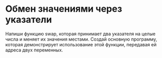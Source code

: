 # Обмен значениями через указатели

Напиши функцию swap, которая принимает два указателя на целые числа и меняет их значения местами. Создай основную программу, которая демонстрирует использование этой функции, передавая ей адреса двух переменных.